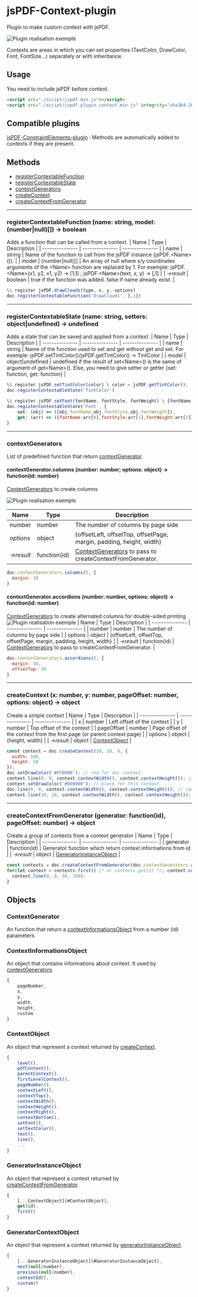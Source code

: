 # jsPDF-Context-plugin
Plugin to make custom context with jsPDF.

![Plugin realisation exemple](readmefiles/exemple.PNG)

Contexts are areas in which you can set properties (TextColor, DrawColor, Font, FontSize...) separately or with inheritance.
	
## Usage
You need to include jsPDF before context.
```html
<script src="./script/jspdf.min.js"></script>
<script src="./script/jspdf.plugin.context.min.js" integrity="sha384-JEzFu3TR+yJLU1HHGWTmCtGHRYPhSOE1n8Alr71XhivZh4aYbS0L+CqUWraCed8F"></script>
```

## Compatible plugins

[jsPDF-ConstraintElements-plugin](https://github.com/Lortet/jsPDF-ConstraintElements-plugin) : Methods are automatically added to contexts if they are present.

	
## Methods

* [registerContextableFunction](#registercontextablefunction-name-string-model-numbernull--boolean)
* [registerContextableState](#registercontextablestate-name-string-setters-objectundefined--undefined)
* [contextGenerators](#contextgenerators)
* [createContext](#createcontext-x-number-y-number-pageoffset-number-options-object--object)
* [createContextFromGenerator](#createcontextfromgenerator-generator-functionid-pageoffset-number--object)
---

### registerContextableFunction (name: string, model: (number|null)[]) → boolean
Adds a function that can be called from a context.
| Name | Type | Description |
| --------------- | --------------- | --------------- |
| name | string | Name of the function to call from the jsPDF instance (jsPDF.\<Name\>()). |
| model | (number\|null)[] | An array of null where x/y coordinates arguments of the \<Name\> function are replaced by 1. For exemple: jsPDF.\<Name\>(x1, y2, x1, y2) → [1,1] ; jsPDF.\<Name\>(text, x, y) → [,1] |
| *→result* | boolean | true if the function was added. false if name already exist. |
```js
\\ register jsPDF.drawClouds(type, x, y, options)
doc.registerContextableFunction('drawClouds', [,1])
```
---


### registerContextableState (name: string, setters: object|undefined) → undefined
Adds a state that can be saved and applied from a context.
| Name | Type | Description |
| --------------- | --------------- | --------------- |
| name | string | Name of the function used to set and get without get and set. For exemple: jsPDF.setTintColor()/jsPDF.getTintColor() → TintColor |
| model | object\|undefined | undefined if the result of set\<Name\>() is the same of argument of get\<Name\>(). Else, you need to give setter or getter {set: function, get: function} |
```js
\\ register jsPDF.setTintColor(color) \ color = jsPDF.getTintColor();
doc.registerContextableState('TintColor')

\\ register jsPDF.setFont(fontName, fontStyle, fontWeight) \ {fontName, fontStyle, fontWeight} = jsPDF.getFont();
doc.registerContextableState('Font', {
	set: (obj) => ([obj.fontName,obj.fontStyle,obj.fontWeight]),
	get: (arr) => ({fontName:arr[0],fontStyle:arr[1],fontWeight:arr[2]})
}
```
---


### contextGenerators
List of predefined function that return [contextGenerator](#ContextGenerator).

#### contextGenerator.columns (number: number; options: object) → function(id: number)
[ContextGenerators](#ContextGenerator) to create columns

![Plugin realisation exemple](readmefiles/columns.PNG)

| Name | Type | Description |
| --------------- | --------------- | --------------- |
| number | number | The number of columns by page side |
| options | object | {offsetLeft, offsetTop, offsetPage, margin, padding, height, width} |
| *→result* | function(id) | [ContextGenerators](#ContextGenerator) to pass to createContextFromGenerator. |
```js
doc.contextGenerators.columns(5, {
  margin: 10
}
```

#### contextGenerator.accordions (number: number, options: object) → function(id: number)
[ContextGenerators](#ContextGenerator) to create alternated columns for double-sided printing 
![Plugin realisation exemple](readmefiles/accordions.PNG)
| Name | Type | Description |
| --------------- | --------------- | --------------- |
| number | number | The number of columns by page side |
| options | object | {offsetLeft, offsetTop, offsetPage, margin, padding, height, width} |
| *→result* | function(id) | [ContextGenerators](#ContextGenerator) to pass to createContextFromGenerator. |
```js
doc.contextGenerators.accordions(5, {
  margin: 10,
  offsetTop: 30
}
```
---



### createContext (x: number, y: number, pageOffset: number, options: object) → object
Create a simple context
| Name | Type | Description |
| --------------- | --------------- | --------------- |
| x | number | Left offset of the context |
| y | number | Top offset of the context |
| pageOffset | number | Page offset of the context from the first page (or parent context page) |
| options | object | {height, width} |
| *→result* | object | [ContextObject](#ContextObject) |
```js
const context = doc.createContext(10, 10, 0, {
  width: 100,
  height: 50
});
doc.setDrawColor('#FF0000'); // red for doc context
context.line(0, 0, context.contextWidth(), context.contextHeight()); // red (inherited) line with a top and a left offset of 10
context.setDrawColor('#000000'); // black for this context
doc.line(0, 0, context.contextWidth(), context.contextHeight()); // red line to the top and left of the document
context.line(10, 10, context.contextWidth(), context.contextHeight()); // black line with a top and a left offset of 20
```
---



### createContextFromGenerator (generator: function(id), pageOffset: number) → object
Create a group of contexts from a context generator
| Name | Type | Description |
| --------------- | --------------- | --------------- |
| generator | function(id) | Generator function which return context informations from id |
| *→result* | object | [GeneratorInstanceObject](#GeneratorInstanceObject) |
```js
const contexts = doc.createContextFromGenerator(doc.contextGenerators.accordions(5));
for(let context = contexts.first() /* or contexts.get(1) */; context.contextId() < 10; context = context.next()) {
  context.line(0, 0, 50, 100);
}
```

## Objects

### ContextGenerator
An function that return a [contextInformationsObject](#ContextInformationsObject) from a number (id) paraméters

### ContextInformationsObject
An object that contains informations about context. It used by [contextGenerators](#ContextGenerator).

```js
{
	pageNumber,
	x,
	y,
	width,
	height,
	custom
}
```

### ContextObject
An object that represent a context returned by [createContext](#createcontext-x-number-y-number-pageoffset-number-options-object--object).

```js
{
	level(),
	pdfContext(),
	parentContext(),
	firstLevelContext(),
	pageNumber(),
	contextLeft(),
	contextTop(),
	contextWidth(),
	contextHeight(),
	contextRight(),
	contextBottom(),
	setFont(),
	setTextColor(),
	text(),
	line(),
	...
}
```

### GeneratorInstanceObject
An object that represent a context returned by [createContextFromGenerator](#createcontextfromgenerator-generator-functionid-pageoffset-number--object).

```js
{
	[...ContextObject](#ContextObject),
	get(id),
	first()
}
```

### GeneratorContextObject
An object that represent a context returned by [generatorInstanceObject](#GeneratorInstanceObject).

```js
{
	[...GeneratorInstanceObject](#GeneratorInstanceObject),
	next(null|number),
	previous(null|number),
	contextId(),
	custom()
}
```

